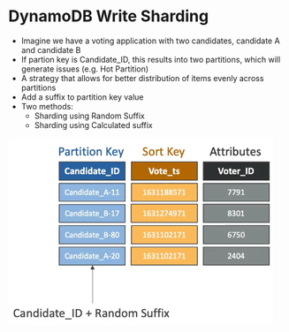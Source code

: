 # DynamoDB Write Sharding

- Imagine we have a voting application with two candidates, candidate A and candidate B
- If partion key is Candidate_ID, this results into two partitions, which will generate issues (e.g. Hot Partition)
- A strategy that allows for better distribution of items evenly across partitions
- Add a suffix to partition key value
- Two methods:
    - Sharding using Random Suffix
    - Sharding using Calculated suffix

![](img/2022-05-17-08-38-59.png)